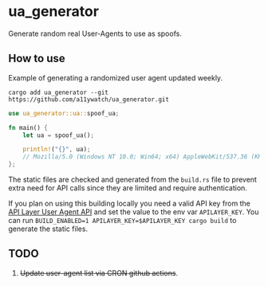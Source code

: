 # ua_generator

Generate random real User-Agents to use as spoofs.

## How to use

Example of generating a randomized user agent updated weekly.

```
cargo add ua_generator --git https://github.com/a11ywatch/ua_generator.git
```

```rust
use ua_generator::ua::spoof_ua;

fn main() {
    let ua = spoof_ua();

    println!("{}", ua);
    // Mozilla/5.0 (Windows NT 10.0; Win64; x64) AppleWebKit/537.36 (KHTML, like Gecko) Chrome/101.0.4951.54 Safari/537.36
};
```

The static files are checked and generated from the `build.rs` file to prevent extra need for API calls since they are limited and require authentication.

If you plan on using this building locally you need a valid API key from the [API Layer User Agent API](https://apilayer.com/marketplace/user_agent-api) and set the value to the env var `APILAYER_KEY`. You can run `BUILD_ENABLED=1 APILAYER_KEY=$APILAYER_KEY cargo build` to generate the static files.

## TODO

1. ~~Update user-agent list via CRON github actions~~.
